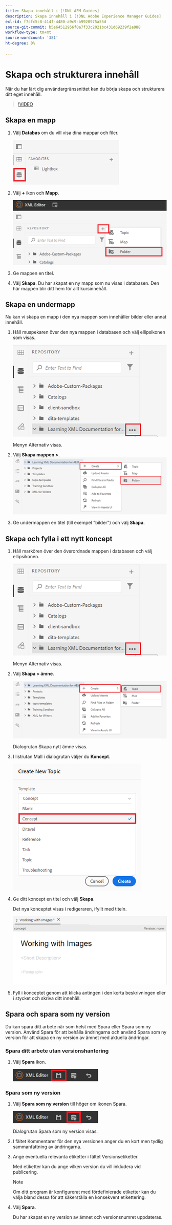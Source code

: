 ```yaml
---
title: Skapa innehåll i [!DNL AEM Guides]
description: Skapa innehåll i [!DNL Adobe Experience Manager Guides]
exl-id: f7cfc5c8-414f-4480-a9c9-b9920975a55d
source-git-commit: b5e64512956f0a7f33c2021bc431d69239f2a088
workflow-type: tm+mt
source-wordcount: '381'
ht-degree: 0%

---
```


# Skapa och strukturera innehåll

När du har lärt dig användargränssnittet kan du börja skapa och strukturera ditt eget innehåll.

>[!VIDEO](https://video.tv.adobe.com/v/336657?quality=12&learn=on)

## Skapa en mapp

1. Välj **Databas** om du vill visa dina mappar och filer.

   ![Databasikon](images/common/repository-icon.png)

1. Välj **+** ikon och **Mapp**.

   ![+ ikon](images/lesson-3/+-icon.png)
1. Ge mappen en titel.
1. Välj **Skapa**.
Du har skapat en ny mapp som nu visas i databasen. Den här mappen blir ditt hem för allt kursinnehåll.

## Skapa en undermapp

Nu kan vi skapa en mapp i den nya mappen som innehåller bilder eller annat innehåll.

1. Håll muspekaren över den nya mappen i databasen och välj ellipsikonen som visas.

   ![Ellipsikon](images/lesson-3/ellipses-icon.png)

   Menyn Alternativ visas.
1. Välj **Skapa mappen \>**.
   ![Skapa en undermapp](images/lesson-3/create-subfolder-with-markings.png)

1. Ge undermappen en titel (till exempel &quot;bilder&quot;) och välj **Skapa**.

## Skapa och fylla i ett nytt koncept

1. Håll markören över den överordnade mappen i databasen och välj ellipsikonen.

   ![Ellipsikon](images/lesson-3/ellipses-icon.png)

   Menyn Alternativ visas.
1. Välj **Skapa \> ämne**.

   ![Skapa ett nytt ämne](images/lesson-3/create-topic-with-markings.png)

   Dialogrutan Skapa nytt ämne visas.

1. I listrutan Mall i dialogrutan väljer du **Koncept**.

   ![Listruta för mall](images/lesson-3/dropdown-with-markings.png)

1. Ge ditt koncept en titel och välj **Skapa**.

   Det nya konceptet visas i redigeraren, ifyllt med titeln.

   ![Nytt koncept](images/lesson-3/new-concept.png)

1. Fyll i konceptet genom att klicka antingen i den korta beskrivningen eller i stycket och skriva ditt innehåll.

## Spara och spara som ny version

Du kan spara ditt arbete när som helst med Spara eller Spara som ny version. Använd Spara för att behålla ändringarna och använd Spara som ny version för att skapa en ny version av ämnet med aktuella ändringar.

### Spara ditt arbete utan versionshantering

1. Välj **Spara** ikon.

   ![Ikonen Spara](images/common/save.png)

### Spara som ny version

1. Välj **Spara som ny version** till höger om ikonen Spara.

   ![Ikonen Spara som ny version](images/common/save-as-new-version.png)

   Dialogrutan Spara som ny version visas.

1. I fältet Kommentarer för den nya versionen anger du en kort men tydlig sammanfattning av ändringarna.
1. Ange eventuella relevanta etiketter i fältet Versionsetiketter.

   Med etiketter kan du ange vilken version du vill inkludera vid publicering.

   >[!NOTE]
   > 
   > Om ditt program är konfigurerat med fördefinierade etiketter kan du välja bland dessa för att säkerställa en konsekvent etikettering.
1. Välj **Spara**.

   Du har skapat en ny version av ämnet och versionsnumret uppdateras.
